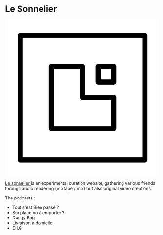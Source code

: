 # Le Sonnelier
![](Pasted%20image%2020220307192924.png)

[Le sonnelier ](https://le.sonnelier.club/) is an experimental curation website, gathering various friends through audio rendering (mixtape / mix) but also original video creations



The podcasts : 

- Tout s'est Bien passé ?
- Sur place ou à emporter ?
- Doggy Bag
- Livraison à domicile
- D.I.G